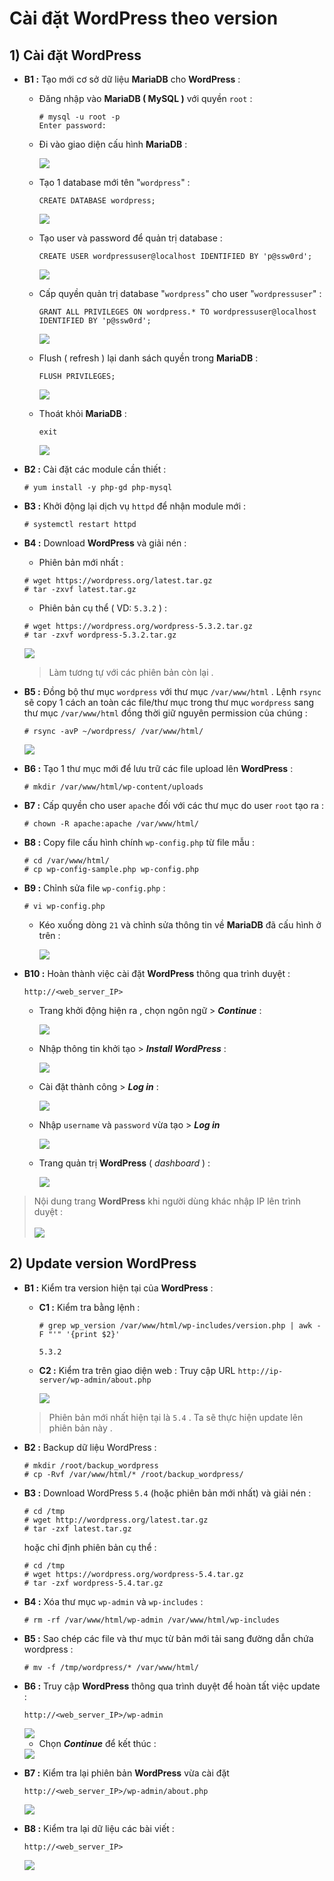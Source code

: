 # Cài đặt WordPress theo version
## **1) Cài đặt WordPress**
- **B1 :** Tạo mới cơ sở dữ liệu **MariaDB** cho **WordPress** :
    - Đăng nhập vào **MariaDB ( MySQL )** với quyền `root` :
        ```
        # mysql -u root -p
        Enter password:
        ```
    - Đi vào giao diện cấu hình **MariaDB** :

        <img src=https://i.imgur.com/AaVEx47.png>
    
    - Tạo 1 database mới tên "`wordpress`" :
        ```
        CREATE DATABASE wordpress;
        ```

        <img src=https://i.imgur.com/CerbFGP.png>

    - Tạo user và password để quản trị database :
        ```
        CREATE USER wordpressuser@localhost IDENTIFIED BY 'p@ssw0rd';
        ```
        <img src=https://i.imgur.com/gvdmcdS.png>

    - Cấp quyền quản trị database "`wordpress`" cho user "`wordpressuser`" :
        ```
        GRANT ALL PRIVILEGES ON wordpress.* TO wordpressuser@localhost IDENTIFIED BY 'p@ssw0rd';
        ```
        <img src=https://i.imgur.com/UhBS3Yy.png>

    - Flush ( refresh ) lại danh sách quyền trong **MariaDB** :
        ```
        FLUSH PRIVILEGES;
        ```
        <img src=https://i.imgur.com/OZDc21D.png>

    - Thoát khỏi **MariaDB** :
        ```
        exit
        ```
        <img src=https://i.imgur.com/7opnTfA.png>
- **B2 :** Cài đặt các module cần thiết :
    ```
    # yum install -y php-gd php-mysql
    ```
- **B3 :** Khởi động lại dịch vụ `httpd` để nhận module mới :
    ```
    # systemctl restart httpd
    ```
- **B4 :** Download **WordPress** và giải nén :
    - Phiên bản mới nhất :
    ```
    # wget https://wordpress.org/latest.tar.gz
    # tar -zxvf latest.tar.gz
    ```
    - Phiên bản cụ thể ( VD: `5.3.2` ) :
    ```
    # wget https://wordpress.org/wordpress-5.3.2.tar.gz
    # tar -zxvf wordpress-5.3.2.tar.gz
    ```
    <img src=https://i.imgur.com/174t8qf.png>

    > Làm tương tự với các phiên bản còn lại .

- **B5 :** Đồng bộ thư mục `wordpress` với thư mục `/var/www/html` . Lệnh `rsync` sẽ copy 1 cách an toàn các file/thư mục trong thư mục `wordpress` sang thư mục `/var/www/html` đồng thời giữ nguyên permission của chúng :
    ```
    # rsync -avP ~/wordpress/ /var/www/html/
    ```
    <img src=https://i.imgur.com/yBdI3xN.png>

- **B6 :** Tạo 1 thư mục mới để lưu trữ các file upload lên **WordPress** :
    ```
    # mkdir /var/www/html/wp-content/uploads
    ```
- **B7 :** Cấp quyền cho user `apache` đối với các thư mục do user `root` tạo ra :
    ```
    # chown -R apache:apache /var/www/html/
    ```
- **B8 :** Copy file cấu hình chính `wp-config.php` từ file mẫu :
    ```
    # cd /var/www/html/
    # cp wp-config-sample.php wp-config.php
    ```
- **B9 :** Chỉnh sửa file `wp-config.php` :    
    ```
    # vi wp-config.php
    ```
    - Kéo xuống dòng `21` và chỉnh sửa thông tin về **MariaDB** đã cấu hình ở trên :

        <img src=https://i.imgur.com/huOe5aI.png>

- **B10 :** Hoàn thành việc cài đặt **WordPress** thông qua trình duyệt :
    ```
    http://<web_server_IP>
    ```
    - Trang khởi động hiện ra , chọn ngôn ngữ > ***Continue*** :

        <img src=https://i.imgur.com/Bgjmmsj.png>

    - Nhập thông tin khởi tạo > ***Install WordPress*** :

        <img src=https://i.imgur.com/a7A4fAO.png>

    - Cài đặt thành công > ***Log in*** :

        <img src=https://i.imgur.com/NcqpqaI.png>

    - Nhập `username` và `password` vừa tạo > ***Log in***

        <img src=https://i.imgur.com/s6RuicS.png>

    - Trang quản trị **WordPress** ( *dashboard* ) :

        <img src=https://i.imgur.com/z2ghATI.png>

> Nội dung trang **WordPress** khi người dùng khác nhập IP lên trình duyệt :<br><br><img src=https://i.imgur.com/DIop5ok.png>

## **2) Update version WordPress**
- **B1 :** Kiểm tra version hiện tại của **WordPress** :
    - **C1 :** Kiểm tra bằng lệnh :
        ```
        # grep wp_version /var/www/html/wp-includes/version.php | awk -F "'" '{print $2}'
        ```
        ```
        5.3.2
        ```
    - **C2 :** Kiểm tra trên giao diện web : Truy cập URL `http://ip-server/wp-admin/about.php`
        
        <img src=https://i.imgur.com/9m242nk.png>

    > Phiên bản mới nhất hiện tại là `5.4` . Ta sẽ thực hiện update lên phiên bản này .
- **B2 :** Backup dữ liệu WordPress :
    ```
    # mkdir /root/backup_wordpress
    # cp -Rvf /var/www/html/* /root/backup_wordpress/
    ```
- **B3 :** Download WordPress `5.4` (hoặc phiên bản mới nhất) và giải nén :
    ```
    # cd /tmp
    # wget http://wordpress.org/latest.tar.gz
    # tar -zxf latest.tar.gz
    ```
    hoặc chỉ định phiên bản cụ thể :
    ```
    # cd /tmp
    # wget https://wordpress.org/wordpress-5.4.tar.gz
    # tar -zxf wordpress-5.4.tar.gz
    ```
- **B4 :** Xóa thư mục `wp-admin` và `wp-includes` :
    ```
    # rm -rf /var/www/html/wp-admin /var/www/html/wp-includes
    ```
- **B5 :** Sao chép các file và thư mục từ bản mới tải sang đường dẫn chứa wordpress :
    ```
    # mv -f /tmp/wordpress/* /var/www/html/
    ```
- **B6 :** Truy cập **WordPress** thông qua trình duyệt để hoàn tất việc update :
    ```
    http://<web_server_IP>/wp-admin
    ```
    <img src=https://i.imgur.com/glGzNrT.png>

    - Chọn ***Continue*** để kết thúc :

    <img src=https://i.imgur.com/t9WOkZ9.png>

- **B7 :** Kiểm tra lại phiên bản **WordPress** vừa cài đặt
    ```
    http://<web_server_IP>/wp-admin/about.php
    ```
    <img src=https://i.imgur.com/7TGLiXA.png>

- **B8 :** Kiểm tra lại dữ liệu các bài viết :
    ```
    http://<web_server_IP>
    ```
    <img src=https://i.imgur.com/DIop5ok.png>